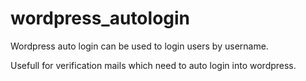 # wordpress_autologin
Wordpress auto login can be used to login users by username.

Usefull for verification mails which need to auto login into wordpress.
